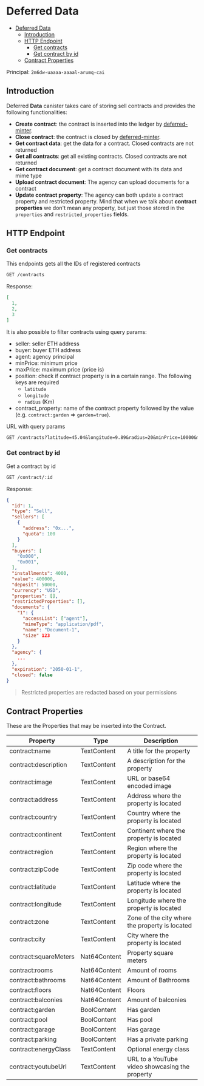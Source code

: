# Deferred Data

- [Deferred Data](#deferred-data)
  - [Introduction](#introduction)
  - [HTTP Endpoint](#http-endpoint)
    - [Get contracts](#get-contracts)
    - [Get contract by id](#get-contract-by-id)
  - [Contract Properties](#contract-properties)

Principal: `2m6dw-uaaaa-aaaal-arumq-cai`

## Introduction

Deferred **Data** canister takes care of storing sell contracts and provides the following functionalities:

- **Create contract**: the contract is inserted into the ledger by [deferred-minter](./deferred-minter.md).
- **Close contract**: the contract is closed by [deferred-minter](./deferred-minter.md).
- **Get contract data**: get the data for a contract. Closed contracts are not returned
- **Get all contracts**: get all existing contracts. Closed contracts are not returned
- **Get contract document**: get a contract document with its data and mime type
- **Upload contract document**: The agency can upload documents for a contract
- **Update contract property**: The agency can both update a contract property and restricted property. Mind that when we talk about **contract properties** we don't mean any property, but just those stored in the `properties` and `restricted_properties` fields.

## HTTP Endpoint

### Get contracts

This endpoints gets all the IDs of registered contracts

```txt
GET /contracts
```

Response:

```json
[
  1,
  2,
  3
]
```

It is also possible to filter contracts using query params:

- seller: seller ETH address
- buyer: buyer ETH address
- agent: agency principal
- minPrice: minimum price
- maxPrice: maximum price (price is)
- position: check if contract property is in a certain range. The following keys are required
  - `latitude`
  - `longitude`
  - `radius` (Km)
- contract_property: name of the contract property followed by the value (e.g. `contract:garden` => `garden=true`).

URL with query params

```txt
GET /contracts?latitude=45.04&longitude=9.89&radius=20&minPrice=10000&maxPrice=2100000&seller=0xE46A267b65Ed8CBAeBA9AdC3171063179b642E7A&buyer=0x0b24F78CF0033FAbf1977D9aA61f583fBF7586D9&garden&city=london
```

### Get contract by id

Get a contract by id

```txt
GET /contract/:id
```

Response:

```json
{
  "id": 1,
  "type": "Sell",
  "sellers": [
    {
      "address": "0x...",
      "quota": 100
    }
  ],
  "buyers": [
    "0x000",
    "0x001",
  ],
  "installments": 4000,
  "value": 400000,
  "deposit": 50000,
  "currency": "USD",
  "properties": [],
  "restrictedProperties": [],
  "documents": {
    "1": {
      "accessList": ["agent"],
      "mimeType": "application/pdf",
      "name": "Document-1",
      "size" 123
    }
  },
  "agency": {
    ...
  },
  "expiration": "2050-01-1",
  "closed": false
}
```

> Restricted properties are redacted based on your permissions

## Contract Properties

These are the Properties that may be inserted into the Contract.

| Property              | Type         | Description |
|-----------------------|--------------|------------------------------------------------|
| contract:name         | TextContent  | A title for the property                       |
| contract:description  | TextContent  | A description for the property                 |
| contract:image        | TextContent  | URL or base64 encoded image                    |
| contract:address      | TextContent  | Address where the property is located          |
| contract:country      | TextContent  | Country where the property is located          |
| contract:continent    | TextContent  | Continent where the property is located        |
| contract:region       | TextContent  | Region where the property is located           |
| contract:zipCode      | TextContent  | Zip code where the property is located         |
| contract:latitude     | TextContent  | Latitude where the property is located         |
| contract:longitude    | TextContent  | Longitude where the property is located        |
| contract:zone         | TextContent  | Zone of the city where the property is located |
| contract:city         | TextContent  | City where the property is located             |
| contract:squareMeters | Nat64Content | Property square meters                         |
| contract:rooms        | Nat64Content | Amount of rooms                                |
| contract:bathrooms    | Nat64Content | Amount of Bathrooms                            |
| contract:floors       | Nat64Content | Floors                                         |
| contract:balconies    | Nat64Content | Amount of balconies                            |
| contract:garden       | BoolContent  | Has garden                                     |
| contract:pool         | BoolContent  | Has pool                                       |
| contract:garage       | BoolContent  | Has garage                                     |
| contract:parking      | BoolContent  | Has a private parking                          |
| contract:energyClass  | TextContent  | Optional energy class                          |
| contract:youtubeUrl   | TextContent  | URL to a YouTube video showcasing the property |
